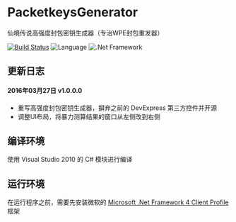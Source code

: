 # PacketkeysGenerator
仙境传说高强度封包密钥生成器（专治WPE封包重发器）

[![Build Status](https://travis-ci.org/CairoLee/PacketkeysGenerator.svg?branch=master)](https://travis-ci.org/CairoLee/PacketkeysGenerator)
![Language](https://img.shields.io/badge/language-C%23-blue.svg)
![.Net Framework](https://img.shields.io/badge/.Net%20Framework-4.0-orange.svg)

## 更新日志

#### 2016年03月27日 v1.0.0.0
- 重写高强度封包密钥生成器，摒弃之前的 DevExpress 第三方控件并开源
- 调整UI布局，将暴力测算结果的窗口从左侧改到右侧

## 编译环境
使用 Visual Studio 2010 的 C# 模块进行编译

## 运行环境
在运行程序之前，需要先安装微软的 [Microsoft .Net Framework 4 Client Profile](http://www.microsoft.com/zh-cn/download/details.aspx?id=24872) 框架
